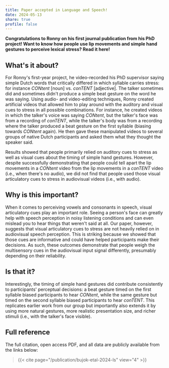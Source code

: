```yaml
---
title: Paper accepted in Language and Speech!
date: 2024-05-13
share: true
profile: false
---
```


**Congratulations to Ronny on his first journal publication from his PhD project! Want to know how people use lip movements and simple hand gestures to perceive lexical stress? Read it here!**

<!--more-->

## What's it about?

For Ronny's first-year project, he video-recorded his PhD supervisor saying simple Dutch words that critically differed in which syllable carries stress: for instance *CONtent* [noun] vs. *conTENT* [adjective]. The talker sometimes did and sometimes didn't produce a simple beat gesture on the word he was saying. Using audio- and video-editing techniques, Ronny created artificial videos that allowed him to play around with the auditory and visual cues to stress in all possible combinations. For instance, he created videos in which the talker's voice was saying *CONtent*, but the talker's face was from a recording of *conTENT*, while the talker's body was from a recording where the talker produced a beat gesture on the first syllable (biasing towards *CONtent* again). He then gave these manipulated videos to several groups of native Dutch participants and asked them what they thought the speaker said.

Results showed that people primarily relied on auditory cues to stress as well as visual cues about the timing of simple hand gestures. However, despite successfully demonstrating that people could tell apart the lip movements in a *CONtent* video from the lip movements in a *conTENT* video (i.e., when there's no audio), we did not find that people used those visual articulatory cues to stress in audiovisual videos (i.e., with audio).

## Why is this important?

When it comes to perceiving vowels and consonants in speech, visual articulatory cues play an important role. Seeing a person's face can greatly help with speech perception in noisy listening conditions and can even mislead you to hear things that weren't said at all. Our paper, however, suggests that visual articulatory cues to stress are not heavily relied on in audiovisual speech perception. This is striking because we showed that those cues are informative and could have helped participants make their decisions. As such, these outcomes demonstrate that people weigh the multisensory cues in the audiovisual input signal differently, presumably depending on their reliability.

## Is that it?

Interestingly, the timing of simple hand gestures did contribute consistently to participants' perceptual decisions: a beat gesture timed on the first syllable biased participants to hear *CONtent*, while the same gesture but timed on the second syllable biased participants to hear *conTENT*. This replicates earlier work from our group but importantly also extends it by using more natural gestures, more realistic presentation size, and richer stimuli (i.e., with the talker's face visible).

## Full reference

The full citation, open access PDF, and all data are publicly available from the links below:

> {{< cite page="/publication/bujok-etal-2024-ls" view="4" >}}
